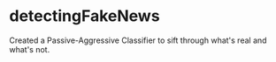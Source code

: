 # detectingFakeNews
Created a Passive-Aggressive Classifier to sift through what's real and what's not.
